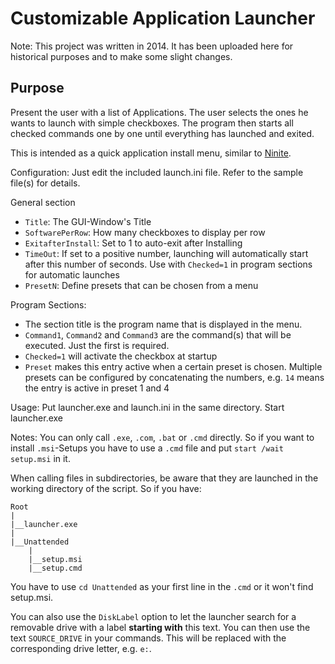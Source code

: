 # Customizable Application Launcher

Note: This project was written in 2014. It has been uploaded here for historical
purposes and to make some slight changes.

## Purpose

Present the user with a list of Applications. The user selects the ones he wants
to launch with simple checkboxes. The program then starts all checked commands 
one by one until everything has launched and exited.

This is intended as a quick application install menu, similar to [Ninite](https://ninite.com/).

Configuration:
Just edit the included launch.ini file. Refer to the sample file(s) for details.

General section
* `Title`: The GUI-Window's Title
* `SoftwarePerRow`: How many checkboxes to display per row
* `ExitafterInstall`: Set to 1 to auto-exit after Installing
* `TimeOut`: If set to a positive number, launching will automatically start after this number of seconds. Use with `Checked=1` in program sections for automatic launches
* `PresetN`: Define presets that can be chosen from a menu

Program Sections:
* The section title is the program name that is displayed in the menu.
* `Command1`, `Command2` and `Command3` are the command(s) that will be executed. Just the first is required.
* `Checked=1` will activate the checkbox at startup
* `Preset` makes this entry active when a certain preset is chosen. Multiple presets can be configured by concatenating the numbers, e.g. `14` means the entry is active in preset 1 and 4

Usage:
Put launcher.exe and launch.ini in the same directory. Start launcher.exe

Notes:
You can only call `.exe`, `.com`, `.bat` or `.cmd` directly. So if you want to install `.msi`-Setups you 
have to use a `.cmd` file and put `start /wait setup.msi` in it.

When calling files in subdirectories, be aware that they are launched in the working
directory of the script. So if you have:

```
Root
|
|__launcher.exe
|
|__Unattended
    |
    |__setup.msi
    |__setup.cmd
```

You have to use `cd Unattended` as your first line in the `.cmd` or it won't
find setup.msi.

You can also use the `DiskLabel` option to let the launcher search for a removable drive
with a label **starting with** this text. You can then use the text `SOURCE_DRIVE` in your
commands. This will be replaced with the corresponding drive letter, e.g. `e:`.
